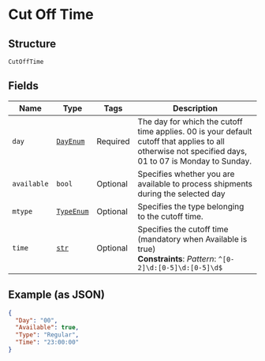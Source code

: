 
# Cut Off Time

## Structure

`CutOffTime`

## Fields

| Name | Type | Tags | Description |
|  --- | --- | --- | --- |
| `day` | [`DayEnum`](../../doc/models/day-enum.md) | Required | The day for which the cutoff time applies. 00 is your default cutoff that applies to all otherwise not specified days, 01 to 07 is Monday to Sunday. |
| `available` | `bool` | Optional | Specifies whether you are available to process shipments during the selected day |
| `mtype` | [`TypeEnum`](../../doc/models/type-enum.md) | Optional | Specifies the type belonging to the cutoff time. |
| `time` | [`str`](../../doc/models/string-enum.md) | Optional | Specifies the cutoff time (mandatory when Available is true)<br>**Constraints**: *Pattern*: `^[0-2]\d:[0-5]\d:[0-5]\d$` |

## Example (as JSON)

```json
{
  "Day": "00",
  "Available": true,
  "Type": "Regular",
  "Time": "23:00:00"
}
```

